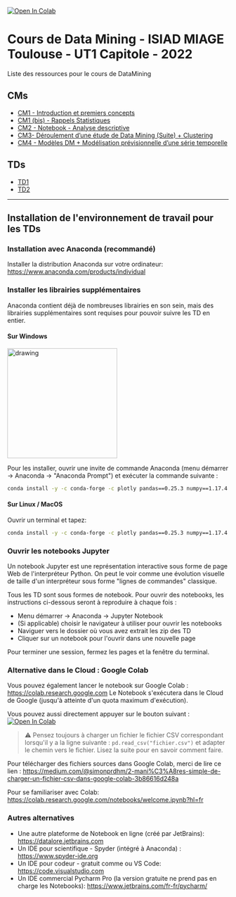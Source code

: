 [![Open In Colab](https://colab.research.google.com/assets/colab-badge.svg)](https://colab.research.google.com/github/adrienarcuri/notebooks-dm)

# Cours de Data Mining - ISIAD MIAGE Toulouse - UT1 Capitole  - 2022

Liste des ressources pour le cours de DataMining

## CMs

- [CM1 - Introduction et premiers concepts](https://docs.google.com/presentation/d/e/2PACX-1vRNtygfleTbJolFaH-9--SL_-075bvIwDX8q77OejHs9-DPxLkKOKjWVRC9UvITKgrOfUUoDTffRNq7/pub?start=false&loop=false&delayms=60000)
- [CM1 (bis) - Rappels Statistiques](https://docs.google.com/presentation/d/e/2PACX-1vRr2BMr6BaTapsdxQmo74Fd2M84fFYfPTlWYmKcLK1zfDAkRtsTXGY7R4waKDh8ofHNZwT3Bw7SDRjU/pub?start=false&loop=false&delayms=60000)
- [CM2 - Notebook - Analyse descriptive](CMs/notebooks/CM2_Analyse_descriptive.ipynb)
- [CM3- Déroulement d’une étude de Data Mining (Suite) + Clustering](https://docs.google.com/presentation/d/e/2PACX-1vT90vnH6VyY6_rUo03uQbqH49R2LfVAq7GRw4LqQsuNeHUNIRzjr97RIlqaZu4adKaW5VC57zQYcR-z/pub?start=false&loop=false&delayms=60000)
- [CM4 - Modèles DM + Modélisation prévisionnelle d’une série temporelle](https://docs.google.com/presentation/d/e/2PACX-1vTjTVxXwNl4Z_3nZ7GO9mAT5c8UeE89XzQN_wwSESbJk8MJI3eavyxT7JYHdvkvW8J574HUbrxI6GPA/pub?start=false&loop=false&delayms=60000)

 
 ## TDs
 
 - [TD1](./TDs/TD1)
 - [TD2](./TDs/TD2)

--- 

## Installation de l'environnement de travail pour les TDs

### Installation avec Anaconda (recommandé)

Installer la distribution Anaconda sur votre ordinateur: https://www.anaconda.com/products/individual

### Installer les librairies supplémentaires

Anaconda contient déjà de nombreuses librairies en son sein, mais des librairies supplémentaires sont requises pour pouvoir suivre les TD en entier.

#### Sur Windows

<img src="https://docs.anaconda.com/_images/win-anaconda-prompt2.png" alt="drawing" width="250"/>

Pour les installer, ouvrir une invite de commande Anaconda (menu démarrer -> Anaconda -> "Anaconda Prompt") et exécuter la commande suivante : 

```bash
conda install -y -c conda-forge -c plotly pandas==0.25.3 numpy==1.17.4 jupyter notebook plotly==4.4.1 matplotlib==3.1.2 plotly-orca requests psutil pandas-profiling scikit-learn==0.22.1 numba==0.42.0 umap-learn fbprophet hdbscan
```

#### Sur Linux / MacOS

Ouvrir un terminal et tapez:

```bash
conda install -y -c conda-forge -c plotly pandas==0.25.3 numpy==1.17.4 jupyter notebook plotly==4.4.1 matplotlib==3.1.2 plotly-orca requests psutil pandas-profiling scikit-learn==0.22.1 numba==0.42.0 umap-learn fbprophet hdbscan
```

### Ouvrir les notebooks Jupyter

Un notebook Jupyter est une représentation interactive sous forme de page Web de l'interpréteur Python. On peut le voir comme une évolution visuelle de taille d'un interpréteur sous forme "lignes de commandes" classique.

Tous les TD sont sous formes de notebook. Pour ouvrir des notebooks, les instructions ci-dessous seront à reproduire à chaque fois :

* Menu démarrer -> Anaconda -> Jupyter Notebook
* (Si applicable) choisir le navigateur à utiliser pour ouvrir les notebooks
* Naviguer vers le dossier où vous avez extrait les zip des TD
* Cliquer sur un notebook pour l'ouvrir dans une nouvelle page

Pour terminer une session, fermez les pages et la fenêtre du terminal.

### Alternative dans le Cloud : Google Colab

Vous pouvez également lancer le notebook sur Google Colab : https://colab.research.google.com
Le Notebook s'exécutera dans le Cloud de Google (jusqu'à atteinte d'un quota maximum d'exécution).

Vous pouvez aussi directement appuyer sur le bouton suivant : [![Open In Colab](https://colab.research.google.com/assets/colab-badge.svg)](https://colab.research.google.com/github/adrienarcuri/notebooks-dm)

> ⚠️ Pensez toujours à charger un fichier le fichier CSV correspondant lorsqu'il y a la ligne suivante : `pd.read_csv("fichier.csv")` et adapter le chemin vers le fichier. Lisez la suite pour en savoir comment faire.

Pour télécharger des fichiers sources dans Google Colab, merci de lire ce lien : https://medium.com/@simonprdhm/2-mani%C3%A8res-simple-de-charger-un-fichier-csv-dans-google-colab-3b86616d248a 

Pour se familiariser avec Colab: https://colab.research.google.com/notebooks/welcome.ipynb?hl=fr

### Autres alternatives

- Une autre plateforme de Notebook en ligne (créé par JetBrains): https://datalore.jetbrains.com
- Un IDE pour scientifique - Spyder (intégré à Anaconda) : https://www.spyder-ide.org
- Un IDE pour codeur - gratuit comme ou VS Code: https://code.visualstudio.com
- Un IDE commercial Pycharm Pro (la version gratuite ne prend pas en charge les Notebooks): https://www.jetbrains.com/fr-fr/pycharm/
